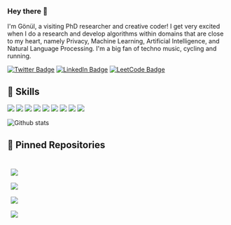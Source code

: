 ### Hey there 👋

I'm Gönül, a visiting PhD researcher and creative coder! I get very excited when I do a research and develop algorithms within domains that are close to my heart, namely Privacy, Machine Learning, Artificial Intelligence, and Natural Language Processing. I'm a big fan of techno music, cycling and running. 

[![Twitter Badge](https://img.shields.io/badge/Twitter-Profile-informational?style=flat&logo=twitter&logoColor=white&color=1CA2F1)](https://twitter.com/gonul_ayci)
[![LinkedIn Badge](https://img.shields.io/badge/LinkedIn-Profile-informational?style=flat&logo=linkedin&logoColor=white&color=0D76A8)](https://www.linkedin.com/in/gonul-ayci/)
[![LeetCode Badge](https://img.shields.io/badge/LeetCode-Profile-informational?style=flat&logo=leetcode&logoColor=white&color=1CA2F1)](https://leetcode.com/gonul_ayci/)

## 💼 Skills

![](https://img.shields.io/badge/Code-Python-informational?style=flat&logo=Python&logoColor=white&color=4AB197)
![](https://img.shields.io/badge/Code-JavaScript-informational?style=flat&logo=JavaScript&logoColor=white&color=4AB197)
![](https://img.shields.io/badge/Code-Java-informational?style=flat&logo=Java&logoColor=white&color=4AB197)
![](https://img.shields.io/badge/Code-MySQL-informational?style=flat&logo=MySQL&logoColor=white&color=4AB197)
![](https://img.shields.io/badge/Code-MongoDB-informational?style=flat&logo=MongoDB&logoColor=white&color=4AB197)
![](https://img.shields.io/badge/Style-CSS-informational?style=flat&logo=css3&logoColor=white&color=4AB197)
![](https://img.shields.io/badge/Tools-GitHub-informational?style=flat&logo=GitHub&logoColor=white&color=4AB197)
![](https://img.shields.io/badge/Tools-GitLab-informational?style=flat&logo=GitLab&logoColor=white&color=4AB197)
![](https://img.shields.io/badge/Tools-LateX-informational?style=flat&logo=LaTeX&logoColor=white&color=4AB197)

![Github stats](https://github-readme-stats.vercel.app/api?username=aycignl&theme=radical)

## 📌 Pinned Repositories

<br>

<a href="https://github.com/aycignl/Probabilistic_Topic_Modeling">
  <img align="center" style="margin:0.5rem" src="https://github-readme-stats.vercel.app/api/pin/?username=aycignl&repo=Probabilistic_Topic_Modeling&title_color=ffffff&text_color=c9cacc&icon_color=4AB197&bg_color=1A2B34" />
</a>

<br>

<a href="https://github.com/aycignl/ConferenceHelperBDIAgent">
  <img align="center" style="margin:0.5rem" src="https://github-readme-stats.vercel.app/api/pin/?username=aycignl&repo=ConferenceHelperBDIAgent&title_color=ffffff&text_color=c9cacc&icon_color=4AB197&bg_color=1A2B34" />
</a>

<br>

<a href="https://github.com/aycignl/HipoInternshipProject">
  <img align="center" style="margin:0.5rem" src="https://github-readme-stats.vercel.app/api/pin/?username=aycignl&repo=HipoInternshipProject&title_color=ffffff&text_color=c9cacc&icon_color=4AB197&bg_color=1A2B34" />
</a>

<br>
<a href="https://github.com/aycignl/Traveling_Salesman_Problem_with_Profits">
  <img align="center" style="margin:0.5rem" src="https://github-readme-stats.vercel.app/api/pin/?username=aycignl&repo=Traveling_Salesman_Problem_with_Profits&title_color=ffffff&text_color=c9cacc&icon_color=4AB197&bg_color=1A2B34" />
</a>

<br>

